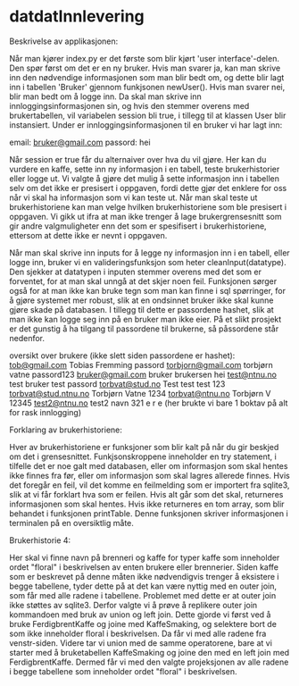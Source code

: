 # datdatInnlevering

Beskrivelse av applikasjonen:

Når man kjører index.py er det første som blir kjørt 'user interface'-delen. Den spør først om det er en ny bruker. Hvis man svarer ja, kan man skrive inn den nødvendige informasjonen som man blir bedt om, og dette blir lagt inn i tabellen 'Bruker' gjennom funkjsonen newUser(). Hvis man svarer nei, blir man bedt om å logge inn. Da skal man skrive inn innloggingsinformasjonen sin, og hvis den stemmer overens med brukertabellen, vil variabelen session bli true, i tillegg til at klassen User blir instansiert. Under er innloggingsinformasjonen til en bruker vi har lagt inn:

email: bruker@gmail.com
passord: hei

Når session er true får du alternaiver over hva du vil gjøre. Her kan du vurdere en kaffe, sette inn ny informasjon i en tabell, teste brukerhistorier eller logge ut.
Vi valgte å gjøre det mulig å sette informasjon inn i tabellen selv om det ikke er presisert i oppgaven, fordi dette gjør det enklere for oss når vi skal ha informasjon som vi kan teste ut.
Når man skal teste ut brukerhistoriene kan man velge hvilken brukerhistoriene som ble presisert i oppgaven. Vi gikk ut ifra at man ikke trenger å lage brukergrensesnitt som gir andre valgmuligheter enn det som er spesifisert i brukerhistoriene, ettersom at dette ikke er nevnt i oppgaven.

Når man skal skrive inn inputs for å legge ny informasjon inn i en tabell, eller logge inn, bruker vi en valideringsfunksjon som heter cleanInput(datatype). Den sjekker at datatypen i inputen stemmer overens med det som er forventet, for at man skal unngå at det skjer noen feil. Funksjonen sørger også for at man ikke kan bruke tegn som man kan finne i sql spørringer, for å gjøre systemet mer robust, slik at en ondsinnet bruker ikke skal kunne gjøre skade på databasen. I tillegg til dette er passordene hashet, slik at man ikke kan logge seg inn på en bruker man ikke eier. På et slikt prosjekt er det gunstig å ha tilgang til passordene til brukerne, så påssordene står nedenfor.

oversikt over brukere (ikke slett siden passordene er hashet):
tob@gmail.com Tobias Fremming passord
torbjorn@gmail.com torbjørn vatne passord123
bruker@gmail.com bruker brukersen hei
test@ntnu.no test bruker test passord
torbvat@stud.no Test test test 123
torbvat@stud.ntnu.no Torbjørn Vatne 1234
torbvat@ntnu.no Torbjørn V 12345
test2@ntnu.no test2 navn 321
e r e (her brukte vi bare 1 boktav på alt for rask innlogging)

Forklaring av brukerhistoriene:

Hver av brukerhistoriene er funksjoner som blir kalt på når du gir beskjed om det i grensesnittet. Funkjsonskroppene inneholder en try statement, i tilfelle det er noe galt med databasen, eller om informasjon som skal hentes ikke finnes fra før, eller om informasjon som skal lagres allerede finnes. Hvis det foregår en feil, vil det komme en feilmelding som er importert fra sqlite3, slik at vi får forklart hva som er feilen. Hvis alt går som det skal, returneres informasjonen som skal hentes. Hvis ikke returneres en tom array, som blir behandet i funksjonen printTable. Denne funksjonen skriver informasjonen i terminalen på en oversiktlig måte.

Brukerhistorie 4:

Her skal vi finne navn på brenneri og kaffe for typer kaffe som inneholder ordet "floral" i beskrivelsen av enten brukere eller brennerier. Siden kaffe som er beskrevet på denne måten ikke nødvendigvis trenger å eksistere i begge tabellene, tyder dette på at det kan være nyttig med en outer join, som får med alle radene i tabellene. Problemet med dette er at outer join ikke støttes av sqlite3. Derfor valgte vi å prøve å replikere outer join kommandoen med bruk av union og left join. Dette gjorde vi først ved å bruke FerdigbrentKaffe og joine med KaffeSmaking, og selektere bort de som ikke inneholder floral i beskrivelsen. Da får vi med alle radene fra venstr-siden. Videre tar vi union med de samme operatorene, bare at vi starter med å bruketabellen KaffeSmaking og joine den med en left join med FerdigbrentKaffe. Dermed får vi med den valgte projeksjonen av alle radene i begge tabellene som inneholder ordet "floral" i beskrivelsen.
